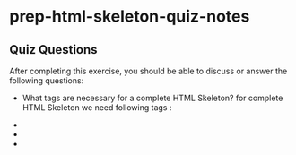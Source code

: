 # prep-html-skeleton-quiz-notes

## Quiz Questions

After completing this exercise, you should be able to discuss or answer the following questions:

- What tags are necessary for a complete HTML Skeleton?
 for complete HTML Skeleton we need following tags :
 - <html>
 - <head>
 - <title>
 - <meta>
 - <style>
 - <script>
 - <body>
 - </html>


- What type of content belongs within the `<head>` of an HTML document?

Within the <head> element there should be :
<title> tag is for title of your document
<meta> is info about document
<link> tag for any external style sheets ans script

- What type of content belongs within the `<body>` of an HTML document?

All content of your page which is visible to user

- Where must the `DOCTYPE` declaration appear in a valid HTML document?
<!DOCTYPE html> should appear in very begining of html document and tell the browser info about what type and version of html it is. It came with latest HTML5

## Notes

All student notes should be written here.


How to write `Code Examples` in markdown

for JS:
```javascript
const data = "Howdy"
```

for HTML:
```html
<div>
  <p>This is text content</p>
</div>
```

for CSS:
```css
div {
  width:100%
}
```

